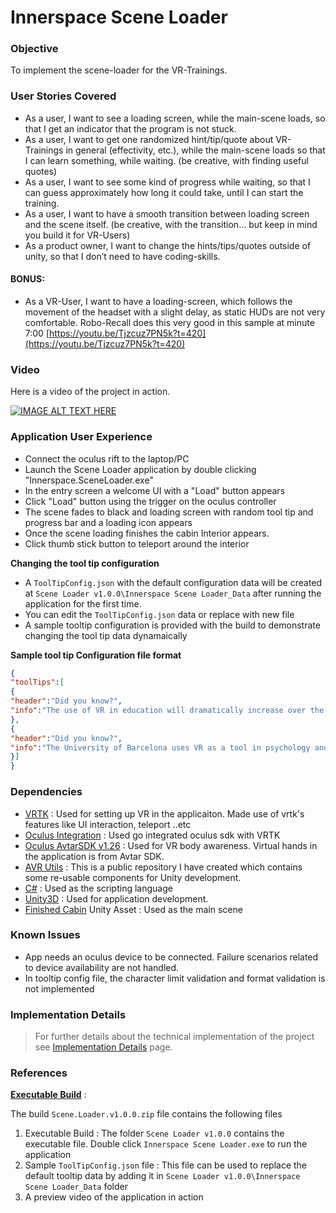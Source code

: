 # Innerspace Scene Loader

### Objective 
To implement the scene-loader for the VR-Trainings.
### User Stories Covered
-   As a user, I want to see a loading screen, while the main-scene loads, so that I get an indicator that the program is not stuck.
-   As a user, I want to get one randomized hint/tip/quote about VR-Trainings in general (effectivity, etc.), while the main-scene loads so that I can learn something, while waiting. (be creative, with finding useful quotes)
-   As a user, I want to see some kind of progress while waiting, so that I can guess approximately how long it could take, until I can start the training.
-   As a user, I want to have a smooth transition between loading screen and the scene itself. (be creative, with the transition… but keep in mind you build it for VR-Users)
-   As a product owner, I want to change the hints/tips/quotes outside of unity, so that I don’t need to have coding-skills.
#### BONUS:
-   As a VR-User, I want to have a loading-screen, which follows the movement of the headset with a slight delay, as static HUDs are not very comfortable. Robo-Recall does this very good in this sample at minute 7:00 [https://youtu.be/Tjzcuz7PN5k?t=420](https://youtu.be/Tjzcuz7PN5k?t=420)

### Video

Here is a video of the project in action.

[![IMAGE ALT TEXT HERE](https://img.youtube.com/vi/FGkpgwpMenE/0.jpg)](https://www.youtube.com/watch?v=FGkpgwpMenE)

### Application User Experience

-   Connect the oculus rift to the laptop/PC
-   Launch the Scene Loader application by double clicking "Innerspace.SceneLoader.exe"
-   In the entry screen a welcome UI with a "Load" button appears
-   Click "Load" button using the trigger on the oculus controller
-   The scene fades to black and loading screen with random tool tip and progress bar and a loading icon appears
-   Once the scene loading finishes the cabin Interior appears.
-   Click thumb stick button to teleport around the interior

**Changing the tool tip configuration**

-   A `ToolTipConfig.json` with the default configuration data will be created at `Scene Loader v1.0.0\Innerspace Scene Loader_Data` after running the application for the first time.
-   You can edit the `ToolTipConfig.json` data or replace with new file
-   A sample tooltip configuration is provided with the build to demonstrate changing the tool tip data dynamaically

**Sample tool tip Configuration file format**
```json
{
"toolTips":[
{
"header":"Did you know?",  
"info":"The use of VR in education will dramatically increase over the next few years. While it is unlikely to replace traditional face-to-face teaching methods anytime soon."  
},  
{
"header":"Did you know?",  
"info":"The University of Barcelona uses VR as a tool in psychology and neuroscience. UCLA is training neurosurgeons using their “Surgical Theatre”"  
}]
}
```

### Dependencies

-   [VRTK](https://assetstore.unity.com/packages/tools/integration/vrtk-virtual-reality-toolkit-vr-toolkit-64131) : Used for setting up VR in the applicaiton. Made use of vrtk's features like UI interaction, teleport ..etc
-   [Oculus Integration](https://assetstore.unity.com/packages/tools/integration/oculus-integration-82022) : Used go integrated oculus sdk with VRTK
-   [Oculus AvtarSDK v1.26](https://developer.oculus.com/downloads/package/oculus-avatar-sdk/1.26.0/) : Used for VR body awareness. Virtual hands in the application is from Avtar SDK.
-   [AVR Utils](https://github.com/ajnaduvil/AVR.Utils) : This is a public repository I have created which contains some re-usable components for Unity development.
-   [C#](https://docs.microsoft.com/en-us/dotnet/csharp/) :  Used as the scripting language
-   [Unity3D](http://Unity3D) : Used for application development. 
-   [Finished Cabin](https://assetstore.unity.com/packages/3d/environments/urban/furnished-cabin-71426) Unity Asset : Used as the main scene


### Known Issues
-  App needs an oculus device to be connected. Failure scenarios related to device availability are not handled.
-   In tooltip config file, the character limit validation and format validation is not implemented

### Implementation Details
>For further details about the technical implementation of the project see [Implementation Details](https://github.com/ajnaduvil/InnerSpace.SceneLoader/blob/master/Implementation%20Details.md) page.

### References

**[Executable Build](https://github.com/ajnaduvil/InnerSpace.SceneLoader/releases/tag/v1.0.0)** :

The build `Scene.Loader.v1.0.0.zip` file contains the following files

1. Executable Build : The folder `Scene Loader v1.0.0` contains the executable file. Double click `Innerspace Scene Loader.exe` to run the application
2. Sample `ToolTipConfig.json` file : This file can be used to replace the default tooltip data by adding it in `Scene Loader v1.0.0\Innerspace Scene Loader_Data` folder
3.  A preview video of the application in action




